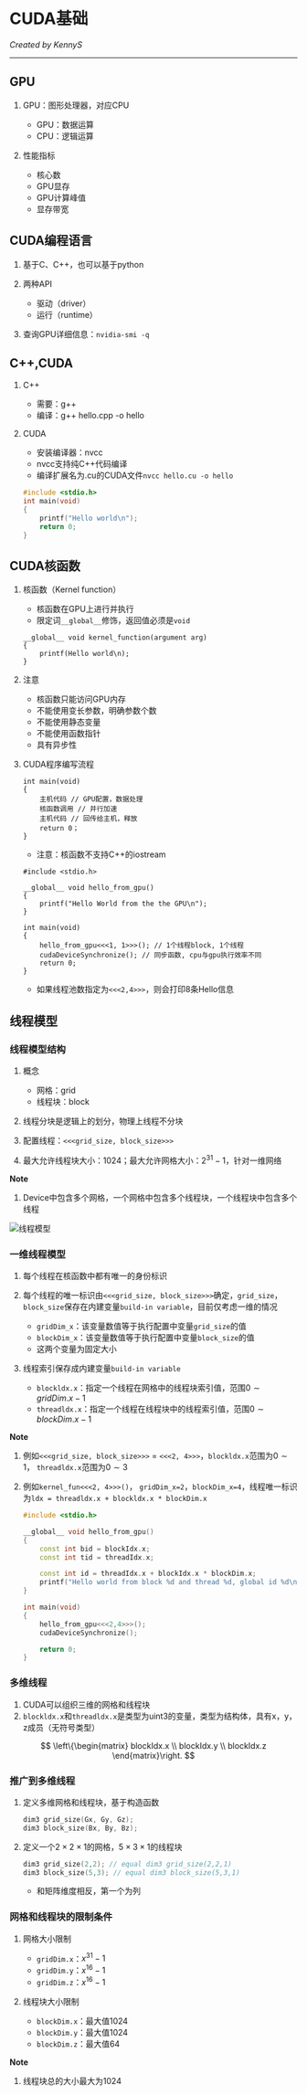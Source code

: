 # CUDA基础

*Created by KennyS*

---

## GPU

1. GPU：图形处理器，对应CPU
    - GPU：数据运算
    - CPU：逻辑运算

2. 性能指标
    - 核心数
    - GPU显存
    - GPU计算峰值
    - 显存带宽

## CUDA编程语言

1. 基于C、C++，也可以基于python
2. 两种API
    - 驱动（driver）
    - 运行（runtime）

3. 查询GPU详细信息：`nvidia-smi -q`

## C++,CUDA

1. C++
    - 需要：g++
    - 编译：g++ hello.cpp -o hello

2. CUDA
    - 安装编译器：nvcc
    - nvcc支持纯C++代码编译
    - 编译扩展名为.cu的CUDA文件`nvcc hello.cu -o hello`
    ```cpp
    #include <stdio.h>
    int main(void)
    {
        printf("Hello world\n");
        return 0;
    }
    ```

## CUDA核函数

1. 核函数（Kernel function）
    - 核函数在GPU上进行并执行
    - 限定词`__global__`修饰，返回值必须是`void`
    ```cuda
    __global__ void kernel_function(argument arg)
    {
        printf(Hello world\n);
    }
    ```

2. 注意
    - 核函数只能访问GPU内存
    - 不能使用变长参数，明确参数个数
    - 不能使用静态变量
    - 不能使用函数指针
    - 具有异步性

3. CUDA程序编写流程
    ```
    int main(void)
    {
        主机代码 // GPU配置，数据处理
        核函数调用 // 并行加速
        主机代码 // 回传给主机，释放
        return 0；
    }
    ```
    - 注意：核函数不支持C++的iostream
    ```cuda
    #include <stdio.h>

    __global__ void hello_from_gpu()
    {
        printf("Hello World from the the GPU\n");
    }

    int main(void)
    {
        hello_from_gpu<<<1, 1>>>(); // 1个线程block, 1个线程
        cudaDeviceSynchronize(); // 同步函数, cpu与gpu执行效率不同
        return 0;
    }
    ```
    - 如果线程池数指定为`<<<2,4>>>`，则会打印8条Hello信息

## 线程模型

### 线程模型结构

1. 概念
    - 网格：grid
    - 线程块：block

2. 线程分块是逻辑上的划分，物理上线程不分块

3. 配置线程：`<<<grid_size, block_size>>>`

4. 最大允许线程块大小：1024；最大允许网格大小：$2^{31} - 1$，针对一维网络

**Note**
1. Device中包含多个网格，一个网格中包含多个线程块，一个线程块中包含多个线程

![线程模型](./asserts/线程模型.PNG#pic_center)


### 一维线程模型

1. 每个线程在核函数中都有唯一的身份标识

2. 每个线程的唯一标识由`<<<grid_size, block_size>>>`确定，`grid_size`，`block_size`保存在内建变量`build-in variable`，目前仅考虑一维的情况
    - `gridDim_x`：该变量数值等于执行配置中变量`grid_size`的值
    - `blockDim_x`：该变量数值等于执行配置中变量`block_size`的值
    - 这两个变量为固定大小

3. 线程索引保存成内建变量`build-in variable`
    - `blockldx.x`：指定一个线程在网格中的线程块索引值，范围$0 \sim gridDim.x-1$
    - `threadldx.x`：指定一个线程在线程块中的线程索引值，范围$0 \sim blockDim.x-1$

**Note**
1. 例如`<<<grid_size, block_size>>>` = `<<<2, 4>>>`，`blockldx.x`范围为$0 \sim 1$， `threadldx.x`范围为$0 \sim 3$

2. 例如`kernel_fun<<<2, 4>>>()`， `gridDim_x=2`，`blockDim_x=4`，线程唯一标识为`ldx = threadldx.x + blockldx.x * blockDim.x`

    ```cpp
    #include <stdio.h>

    __global__ void hello_from_gpu()
    {
        const int bid = blockIdx.x;
        const int tid = threadIdx.x;

        const int id = threadIdx.x + blockIdx.x * blockDim.x;
        printf("Hello world from block %d and thread %d, global id %d\n", bid, tid, id);
    }

    int main(void)
    {
        hello_from_gpu<<<2,4>>>();
        cudaDeviceSynchronize();

        return 0;
    }
    ```

### 多维线程

1. CUDA可以组织三维的网格和线程块
2. `blockldx.x`和`threadldx.x`是类型为uint3的变量，类型为结构体，具有x，y，z成员（无符号类型）

$$
\left\{\begin{matrix}
blockIdx.x \\
blockIdx.y \\
blockIdx.z
\end{matrix}\right.
$$

### 推广到多维线程

1. 定义多维网格和线程块，基于构造函数

    ```cpp
    dim3 grid_size(Gx, Gy, Gz);
    dim3 block_size(Bx, By, Bz);
    ```

2. 定义一个$2 \times 2 \times 1$的网格，$5 \times 3 \times 1$的线程块

    ```cpp
    dim3 grid_size(2,2); // equal dim3 grid_size(2,2,1)
    dim3 block_size(5,3); // equal dim3 block_size(5,3,1)
    ```

    - 和矩阵维度相反，第一个为列

### 网格和线程块的限制条件

1. 网格大小限制
    - `gridDim.x`：$x^{31} - 1$
    - `gridDim.y`：$x^{16} - 1$
    - `gridDim.z`：$x^{16} - 1$

2. 线程块大小限制
    - `blockDim.x`：最大值1024
    - `blockDim.y`：最大值1024
    - `blockDim.z`：最大值64

**Note**
1. 线程块总的大小最大为1024

